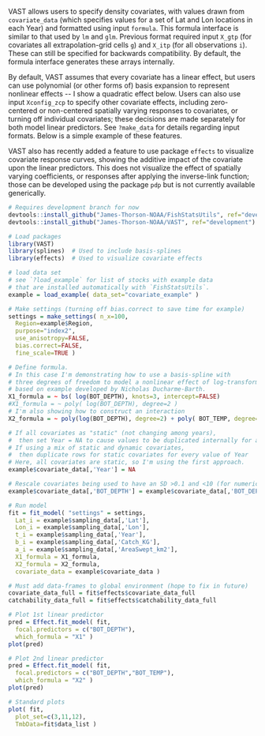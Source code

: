 VAST allows users to specify density covariates, with values drawn from `covariate_data` (which specifies values for a set of Lat and Lon locations in each Year) and formatted using input `formula`. This formula interface is similar to that used by `lm` and `glm`. Previous format required input `X_gtp` (for covariates all extrapolation-grid cells `g`) and `X_itp` (for all observations `i`). These can still be specified for backwards compatibility. By default, the formula interface generates these arrays internally.

By default, VAST assumes that every covariate has a linear effect, but users can use polynomial (or other forms of) basis expansion to represent nonlinear effects -- I show a quadratic effect below.  Users can also use input `Xconfig_zcp` to specify other covariate effects, including zero-centered or non-centered spatially varying responses to covariates, or turning off individual covariates;  these decisions are made separately for both model linear predictors. See `?make_data` for details regarding input formats.  Below is a simple example of these features.

VAST also has recently added a feature to use package `effects` to visualize covariate response curves, showing the additive impact of the covariate upon the linear predictors. This does not visualize the effect of spatially varying coefficients, or responses after applying the inverse-link function; those can be developed using the package `pdp` but is not currently available generically.

```R
# Requires development branch for now
devtools::install_github("James-Thorson-NOAA/FishStatsUtils", ref="development")
devtools::install_github("James-Thorson-NOAA/VAST", ref="development")

# Load packages
library(VAST)
library(splines)  # Used to include basis-splines
library(effects)  # Used to visualize covariate effects

# load data set
# see `?load_example` for list of stocks with example data
# that are installed automatically with `FishStatsUtils`.
example = load_example( data_set="covariate_example" )

# Make settings (turning off bias.correct to save time for example)
settings = make_settings( n_x=100,
  Region=example$Region,
  purpose="index2",
  use_anisotropy=FALSE,
  bias.correct=FALSE,
  fine_scale=TRUE )

# Define formula.
# In this case I'm demonstrating how to use a basis-spline with
# three degrees of freedom to model a nonlinear effect of log-transformed bottom depth,
# based on example developed by Nicholas Ducharme-Barth.
X1_formula = ~ bs( log(BOT_DEPTH), knots=3, intercept=FALSE)
#X1_formula = ~ poly( log(BOT_DEPTH), degree=2 )
# I'm also showing how to construct an interaction
X2_formula = ~ poly(log(BOT_DEPTH), degree=2) + poly( BOT_TEMP, degree=2 )

# If all covariates as "static" (not changing among years),
#  then set Year = NA to cause values to be duplicated internally for all values of Year
# If using a mix of static and dynamic covariates,
#  then duplicate rows for static covariates for every value of Year
# Here, all covariates are static, so I'm using the first approach.
example$covariate_data[,'Year'] = NA

# Rescale covariates being used to have an SD >0.1 and <10 (for numerical stability)
example$covariate_data[,'BOT_DEPTH'] = example$covariate_data[,'BOT_DEPTH'] / 100

# Run model
fit = fit_model( "settings" = settings,
  Lat_i = example$sampling_data[,'Lat'],
  Lon_i = example$sampling_data[,'Lon'],
  t_i = example$sampling_data[,'Year'],
  b_i = example$sampling_data[,'Catch_KG'],
  a_i = example$sampling_data[,'AreaSwept_km2'],
  X1_formula = X1_formula,
  X2_formula = X2_formula,
  covariate_data = example$covariate_data )

# Must add data-frames to global environment (hope to fix in future)
covariate_data_full = fit$effects$covariate_data_full
catchability_data_full = fit$effects$catchability_data_full

# Plot 1st linear predictor
pred = Effect.fit_model( fit,
  focal.predictors = c("BOT_DEPTH"),
  which_formula = "X1" )
plot(pred)

# Plot 2nd linear predictor
pred = Effect.fit_model( fit,
  focal.predictors = c("BOT_DEPTH","BOT_TEMP"),
  which_formula = "X2" )
plot(pred)

# Standard plots
plot( fit,
  plot_set=c(3,11,12),
  TmbData=fit$data_list )
```